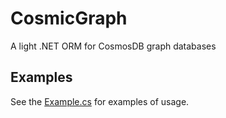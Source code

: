 # CosmicGraph
A light .NET ORM for CosmosDB graph databases

## Examples
See the [Example.cs](https://github.com/odds-bods/CosmicGraph/blob/master/CosmicGraph.Tester/Example.cs) for examples of usage.
